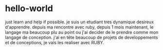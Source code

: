 # hello-world
just learn and help if possible.
je suis un etudiant tres dynamique desireux d'apprendre. 
depuis ma rencontre avec ruby, depuis 1 mois maintenant, le langage ma beaucoup plu
au point ou j'ai decider de le prendre comme mon langage de conception.
j'ai en tête beaucoup de projets de developpements et de conceptions, je vais les realiser avec RUBY.
